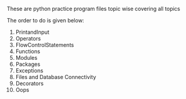 These are python practice program files topic wise covering all topics

The order to do is given below:

1. PrintandInput
2. Operators
3. FlowControlStatements
4. Functions
5. Modules
6. Packages
7. Exceptions
8. Files and Database Connectivity
9. Decorators
10. Oops

